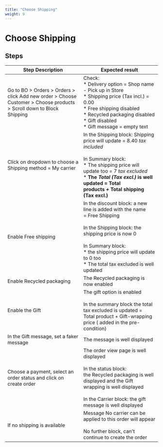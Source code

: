 ```yaml
---
title: "Choose Shipping"
weight: 9
---
```


# Choose Shipping
## Steps
| Step Description | Expected result |
| ----- | ----- |
| Go to BO > Orders > Orders > click Add new order > Choose Customer > Choose products > Scroll down to Block Shipping | Check:<br> * Delivery option = Shop name - Pick up in Store<br> * Shipping price (Tax incl.) = 0.00<br> * Free shipping disabled<br> * Recycled packaging disabled<br> * Gift disabled<br> * Gift message = empty text |
| Click on dropdown to choose a Shipping method = My carrier | In the Shipping block: Shipping price will update = 8.40 *tax included*<br><br>In Summary block:<br> * The shipping price will update too = 7 *tax excluded*<br> * **The *Total (Tax excl.)* is well updated = Total products *+* Total shipping (Tax excl.)** |
| Enable Free shipping | In the discount block: a new line is added with the name = Free Shipping<br><br>In the Shipping block: the shipping price is now 0<br><br>In Summary block:<br> * the shipping price will update to 0 too<br> * The total tax excluded is well updated |
| Enable Recycled packaging | The Recycled packaging is now enabled |
| Enable the Gift | The gift option is enabled<br><br>In the summary block the total tax excluded is updated =  Total product + Gift-wrapping price ( added in the pre-condition) |
| In the Gift message, set a faker message | The message is well displayed |
| Choose a payment, select an order status and click on create order | The order view page is well displayed<br><br>In the status block: the Recycled packaging is well displayed and the Gift wrapping is well displayed<br><br>In the Carrier block: the gift message is well displayed |
| If no shipping is available | Message No carrier can be applied to this order will appear<br><br>No further block, can't continue to create the order |
